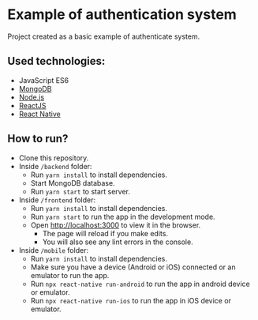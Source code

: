 # Example of authentication system
Project created as a basic example of authenticate system.


## Used technologies:
- JavaScript ES6
- [MongoDB](https://www.mongodb.com/)
- [Node.js](https://nodejs.org/)
- [ReactJS](https://reactjs.org/)
- [React Native](https://reactnative.dev/)

## How to run?
- Clone this repository.
- Inside `/backend` folder:
    - Run `yarn install` to install dependencies.
    - Start MongoDB database.
    - Run `yarn start` to start server.
- Inside `/frontend` folder:
    - Run `yarn install` to install dependencies.
    - Run `yarn start` to run the app in the development mode.
    - Open [http://localhost:3000](http://localhost:3000) to view it in the browser.
        - The page will reload if you make edits.
        - You will also see any lint errors in the console.
- Inside `/mobile` folder:
    - Run `yarn install` to install dependencies.
    - Make sure you have a device (Android or iOS) connected or an emulator to run the app.
    - Run `npx react-native run-android` to run the app in android device or emulator.
    - Run `npx react-native run-ios` to run the app in iOS device or emulator.